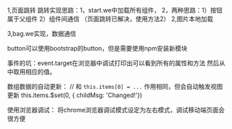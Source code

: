 1,页面跳转
  跳转实现思路：1，start.we中加载所有组件，
                2，两种思路：1）按钮属于父组件
                             2）组件间通信 
               （页面跳转已解决，使用方法2）
2,图片本地加载

3,bag.we实现，数据通信
  
  button可以使用bootstrap的button，但是需要使用npm安装新模块

  事件的坑：event.target在浏览器中调试打印出可以看到所有的属性和方法
            然后从中取用相应的值。

  数组数据的自动更新：
    // 和 `this.items[0] = ...` 作用相同，但会自动触发视图更新
    this.items.$set(0, { childMsg: 'Changed!'})

  使用浏览器调试：
    将chrome浏览器调试模式设定为左右模式，调试移动端页面会很方便